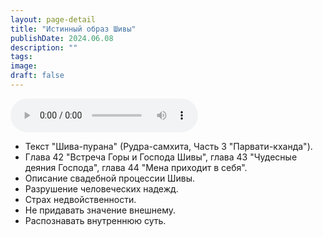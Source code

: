 ```yaml
---
layout: page-detail
title: "Истинный образ Шивы"
publishDate: 2024.06.08
description: ""
tags:
image:
draft: false
---
```


<audio title="2024.06.08 - Истинный образ Шивы.mp3" src="/upload/iblock/a32/505g6zo61uqvdfb2mq48e3uy6v5y6sze.mp3" controls=""></audio>

* Текст "Шива-пурана" (Рудра-самхита, Часть 3 "Парвати-кханда").
* Глава 42 "Встреча Горы и Господа Шивы", глава 43 "Чудесные деяния Господа", глава 44 "Мена приходит в себя".
* Описание свадебной процессии Шивы.
* Разрушение человеческих надежд.
* Страх недвойственности.
* Не придавать значение внешнему.
* Распознавать внутреннюю суть.

  
